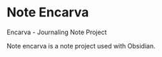 # Note Encarva
Encarva - Journaling Note Project

Note encarva is a note project used with Obsidian.



